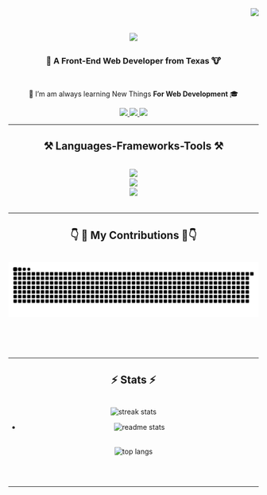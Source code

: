 <img align="right" src="https://visitor-badge.laobi.icu/badge?page_id=mybabb.testreadmeconstruction" />

<h1 align="center">
    <img src="https://readme-typing-svg.herokuapp.com/?font=Righteous&size=35&center=true&vCenter=true&width=500&height=70&duration=4000&lines=Howdy!+👋;+I'm+Brett+Baker!;" />
</h1>

<h3 align="center">🤠 A Front-End Web Developer from Texas 🐮 </h3>

<br/>

<div align="center">
 
 🏫 I’m am always learning New Things   **For Web Development** 🎓

 </div>
 
<div align="center">
<a href="https://mybabb.com" target="_blank">
     <img src="https://img.shields.io/badge/Portfolio-FF0000?style=for-the-badge&logo=todoist&logoColor=white" target="_blank" /> <!-- sqlite, safari, google-chrome are other good icon options -->
  </a> 
  <a href="mailto:contact@mybabb.com">
    <img src="https://img.shields.io/badge/Gmail-ffffff?style=for-the-badge&logo=gmail&logoColor=000000" />
  </a>
  <a href="https://www.linkedin.com/in/mybabb-customweb/" target="_blank">
    <img src="https://img.shields.io/badge/LinkedIn-0000ff?style=for-the-badge&logo=linkedin&logoColor=ffffff" target="_blank" />
  </a>
  
</div>

 <hr/>
 
<h2 align="center">⚒️ Languages-Frameworks-Tools ⚒️</h2>
<br/>
<div align="center">
    <img src="https://skillicons.dev/icons?i=nodejs,javascript,react,mui,tailwind,npm" />
    <br>
    <img src="https://skillicons.dev/icons?i=html,css,vscode,git,vite,firebase" />
    <br>
    <img src="https://skillicons.dev/icons?i=ai,ps,xd,figma,discord,github" />
    <br>
</div>

<br/>
<hr/>

<div align="center">
  <h2>👇 🔹 My Contributions 🔹👇</h2>
  <br>
  <img alt="snake eating my contributions" src="https://raw.githubusercontent.com/mybabb/mybabb/output/github-contribution-grid-snake.svg" />
  
  <br/><br/><br/>
</div>

<hr/>

<h2 align="center">⚡ Stats ⚡</h2>
<br>
<div align=center>
  <img width=390 src="https://streak-stats.demolab.com/?user=mybabb&theme=react&border_radius=10" alt="streak stats"/>

   - <img width=390 src="https://github-readme-stats.vercel.app/api?username=mybabb&count_private=true&show_icons=true&theme=react&rank_icon=github&border_radius=10" alt="readme stats" />
  
  <br/>
  <img width=325 align="center" src="https://github-readme-stats.vercel.app/api/top-langs/?username=mybabb&hide=HTML&langs_count=8&layout=compact&theme=react&border_radius=10&size_weight=0.5&count_weight=0.5&" alt="top langs" />
</div>  

<br/><br/>

<hr/>

<br/>

<!-- <div align="center">
<a href='https://ko-fi.com/V7V4RAK9C' target='_blank'><img height='64' style='border:0px;height:64px;' src='https://storage.ko-fi.com/cdn/kofi1.png?v=3' border='0' alt='Buy Me a Coffee at ko-fi.com' /></a>
</div> -->

<br/>




